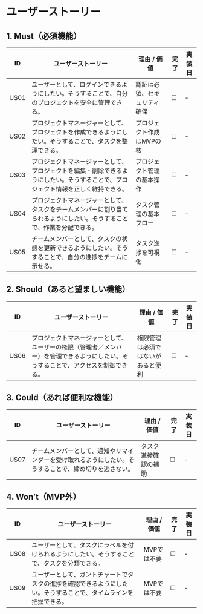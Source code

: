 # ユーザーストーリー

## 1. Must（必須機能）

| ID  | ユーザーストーリー | 理由 / 価値 | 完了 | 実装日 |
|-----|------------------|-------------|------|---------|
| US01 | ユーザーとして、ログインできるようにしたい。そうすることで、自分のプロジェクトを安全に管理できる。 | 認証は必須、セキュリティ確保 | ☐ | - |
| US02 | プロジェクトマネージャーとして、プロジェクトを作成できるようにしたい。そうすることで、タスクを整理できる。 | プロジェクト作成はMVPの核 | ☐ | - |
| US03 | プロジェクトマネージャーとして、プロジェクトを編集・削除できるようにしたい。そうすることで、プロジェクト情報を正しく維持できる。 | プロジェクト管理の基本操作 | ☐ | - |
| US04 | プロジェクトマネージャーとして、タスクをチームメンバーに割り当てられるようにしたい。そうすることで、作業を分配できる。 | タスク管理の基本フロー | ☐ | - |
| US05 | チームメンバーとして、タスクの状態を更新できるようにしたい。そうすることで、自分の進捗をチームに示せる。 | タスク進捗を可視化 | ☐ | - |

## 2. Should（あると望ましい機能）

| ID  | ユーザーストーリー | 理由 / 価値 | 完了 | 実装日 |
|-----|------------------|-------------|------|---------|
| US06 | プロジェクトマネージャーとして、ユーザーの権限（管理者／メンバー）を管理できるようにしたい。そうすることで、アクセスを制御できる。 | 権限管理は必須ではないがあると便利 | ☐ | - |

## 3. Could（あれば便利な機能）

| ID  | ユーザーストーリー | 理由 / 価値 | 完了 | 実装日 |
|-----|------------------|-------------|------|---------|
| US07 | チームメンバーとして、通知やリマインダーを受け取れるようにしたい。そうすることで、締め切りを逃さない。 | タスク進捗確認の補助 | ☐ | - |

## 4. Won’t（MVP外）

| ID  | ユーザーストーリー | 理由 / 価値 | 完了 | 実装日 |
|-----|------------------|-------------|------|---------|
| US08 | ユーザーとして、タスクにラベルを付けられるようにしたい。そうすることで、タスクを分類できる。 | MVPでは不要 | ☐ | - |
| US09 | ユーザーとして、ガントチャートでタスクの進捗を確認できるようにしたい。そうすることで、タイムラインを把握できる。 | MVPでは不要 | ☐ | - |
